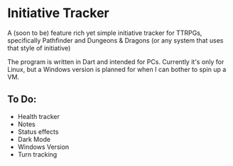 # Initiative Tracker

A (soon to be) feature rich yet simple initiative tracker for TTRPGs, specifically Pathfinder and Dungeons & Dragons (or any system that uses that style of initiative)

The program is written in Dart and intended for PCs. Currently it's only for Linux, but a Windows version is planned for when I can bother to spin up a VM.

## To Do:
* Health tracker
* Notes
* Status effects
* Dark Mode
* Windows Version
* Turn tracking